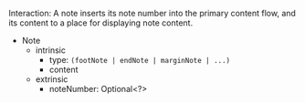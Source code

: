 

Interaction: A note inserts its note number into the primary content flow, and its 
content to a place for displaying note content.

- Note
  - intrinsic
    - type: `(footNote | endNote | marginNote | ...)`
    - content
  - extrinsic
    - noteNumber: Optional<?>
